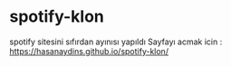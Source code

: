 # spotify-klon
spotify sitesini sıfırdan ayınısı yapıldı
Sayfayı acmak icin : https://hasanaydins.github.io/spotify-klon/

